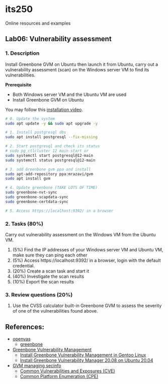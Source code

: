 # its250
Online resources and examples

## Lab06: Vulnerability assessment

### 1. Description
Install Greenbone GVM on Ubuntu then launch it from Ubuntu, carry out a vulnerability assessment (scan) on the Windows server VM to find its vulnerabilities.

**Prerequisite**

* Both Windows server VM and the Ubuntu VM are used
* Install Greenbone GVM on Ubuntu

You may follow this [installation video](https://youtu.be/oq3rhIjrnGM).

```bash
# 0. Update the system
sudo apt update -y && sudo apt upgrade -y

# 1. Install postgresql dbs
sudo apt install postgresql --fix-missing

# 2. Start postgresql and check its status
# sudo pg_ctlcluster 12 main start or
sudo systemctl start postgresql@12-main
sudo systemctl status postgresql@12-main

# 3. add Greenbone gvm ppa and install
sudo apt-add-repository ppa:mrazavi/gvm
sudo apt install gvm

# 4. Update greenbone (TAKE LOTS OF TIME)
sudo greenbone-nvt-sync 
sudo greenbone-scapdata-sync 
sudo greenbone-certdata-sync 

# 5. Access https://localhost:9392/ in a browser
```

### 2. Tasks (80%)
Carry out vulnerability assessment on the Windows VM from the Ubuntu VM.

1. (5%) Find the IP addresses of your Windows server VM and Ubuntu VM, make sure they can ping each other
2. (5%) Access https://localhost:9392/ in a browser, login with the default credential.
3. (20%) Create a scan task and start it
4. (40%) Investigate the scan results
5. (10%) Export the scan results

### 3. Review questions (20%)
1. Use the CVSS calculator built-in Greenbone GVM to assess the severity of one of the vulnerabilities found above.

## References:
* [openvas](https://www.openvas.org/)
  * [greenbone](https://github.com/greenbone)
* [Greenbone Vulnerability Management](https://launchpad.net/~mrazavi/+archive/ubuntu/gvm)
  * [Install Greenbone Vulnerability Management in Gentoo Linux](https://wiki.gentoo.org/wiki/Greenbone_Vulnerability_Management)
  * [Install Greenbone Vulnerability Manager 20.08 on Ubuntu 20.04](https://www.mikeslab.net/install-greenbone-vulnerability-manager-20-08-on-ubuntu-20-04/)
* [GVM managing secinfo](https://docs.greenbone.net/GSM-Manual/gos-5/en/managing-secinfo.html)
  * [Common Vulnerabilities and Exposures (CVE)](https://en.wikipedia.org/wiki/Common_Vulnerabilities_and_Exposures)
  * [Common Platform Enumeration (CPE)](https://en.wikipedia.org/wiki/Common_Platform_Enumeration)
